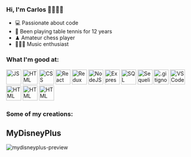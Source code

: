 ### Hi, I'm Carlos 🙋🏻‍♂️✨

- 💻 Passionate about code
- 🏓 Been playing table tennis for 12 years
- ♟ Amateur chess player
- 🎸🎹🎶 Music enthusiast

### What I'm good at:
<div>
  <img src='https://upload.wikimedia.org/wikipedia/commons/thumb/9/99/Unofficial_JavaScript_logo_2.svg/480px-Unofficial_JavaScript_logo_2.svg.png' alt='JS' width='40' height='40'>
  <img src='https://cdn-icons-png.flaticon.com/512/732/732212.png' alt='HTML' width='40' height='40'>
  <img src='https://upload.wikimedia.org/wikipedia/commons/thumb/6/62/CSS3_logo.svg/800px-CSS3_logo.svg.png' alt='CSS' width='40' height='40'>
  <img src='https://upload.wikimedia.org/wikipedia/commons/thumb/a/a7/React-icon.svg/2300px-React-icon.svg.png' alt='React' width='40' height='40'>
  <img src='https://d33wubrfki0l68.cloudfront.net/0834d0215db51e91525a25acf97433051f280f2f/c30f5/img/redux.svg' alt='Redux' width='40' height='40'>
  <img src='https://mpng.subpng.com/20180425/jrw/kisspng-node-js-javascript-web-application-express-js-comp-5ae0f84e2a4242.1423638015246930701731.jpg' alt='NodeJS' width='40' height='40'>
  <img src='https://upload.wikimedia.org/wikipedia/commons/6/64/Expressjs.png' alt='Express' width='40'>
  <img src='https://upload.wikimedia.org/wikipedia/commons/thumb/2/29/Postgresql_elephant.svg/1200px-Postgresql_elephant.svg.png' alt='SQL' width='40' height='40'>
  <img src='https://opencollective-production.s3.us-west-1.amazonaws.com/566dd3f0-27a8-11ec-9a5a-0519330cdfea.png' alt='Sequelize' width='40' height='40'>
  <img src='https://git-scm.com/images/logos/downloads/Git-Icon-1788C.png' alt='.gitignore' width='40' height='40'>
  <img src='https://user-images.githubusercontent.com/674621/71187801-14e60a80-2280-11ea-94c9-e56576f76baf.png' alt='VSCode' width='40' height='40'>
  <img src='https://upload.wikimedia.org/wikipedia/commons/thumb/c/c3/Python-logo-notext.svg/1024px-Python-logo-notext.svg.png' alt='HTML' width='40' height='40'>
  <img src='https://www.kindpng.com/picc/m/188-1882559_python-flask-hd-png-download.png' alt='HTML' width='40' height='40'>
  <img src='https://www.jdrf.org/wp-content/uploads/2020/12/AWS-logo-2.jpg' alt='HTML' width='40' height='40'>
</div>

### Some of my creations:

## MyDisneyPlus
<img src='https://media.giphy.com/media/r5QcKvYjDKPteuYvBt/giphy.gif' alt='mydisneyplus-preview'>

<!--
**twincarlos/twincarlos** is a ✨ _special_ ✨ repository because its `README.md` (this file) appears on your GitHub profile.

Here are some ideas to get you started:

- 🔭 I’m currently working on ...
- 🌱 I’m currently learning ...
- 👯 I’m looking to collaborate on ...
- 🤔 I’m looking for help with ...
- 💬 Ask me about ...
- 📫 How to reach me: ...
- 😄 Pronouns: ...
- ⚡ Fun fact: ...
-->
